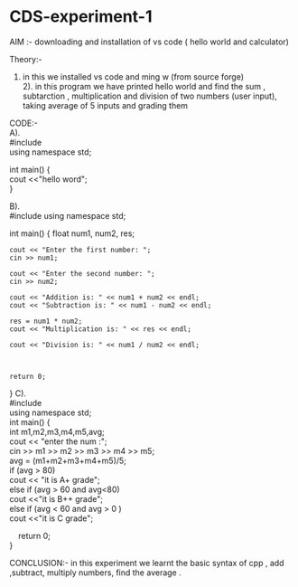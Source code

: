 # CDS-experiment-1


AIM :- downloading and installation of vs code ( hello world and calculator) <br>

Theory:- <br>

1) in this we installed vs code and ming w (from source forge) <br>
2). in this program we have printed hello world and find the sum , subtarction , multiplication and division of two numbers (user input), taking average of 5 inputs and grading them <br>

CODE:-<br>
A).  <br>
 #include <iostream> <br>
using namespace std; <br>

int main() { <br>
    cout <<"hello word"; <br>
} <br>

B). <br>
#include <iostream>
using namespace std;

int main() {
    float num1, num2, res;
    
    cout << "Enter the first number: ";
    cin >> num1;
    
    cout << "Enter the second number: ";
    cin >> num2;
    
    cout << "Addition is: " << num1 + num2 << endl;
    cout << "Subtraction is: " << num1 - num2 << endl;
    
    res = num1 * num2;
    cout << "Multiplication is: " << res << endl;
    
    cout << "Division is: " << num1 / num2 << endl;
    
    

    return 0;
}
C). <br>
#include <iostream> <br>
using namespace std; <br>
int main() { <br>
    int m1,m2,m3,m4,m5,avg; <br>
    cout << "enter the num :"; <br>
    cin >> m1 >> m2 >> m3 >> m4 >> m5; <br>
    avg = (m1+m2+m3+m4+m5)/5; <br>
    if (avg > 80) <br>
    cout << "it is A+ grade"; <br>
    else if (avg > 60 and avg<80) <br>
    cout <<"it is B++ grade"; <br>
    else if (avg < 60 and avg > 0 ) <br>
    cout <<"it is C grade"; <br>
    

    return 0; <br>
}<br>

CONCLUSION:- in this experiment we learnt the basic syntax of cpp , add ,subtract, multiply numbers, find the average .<br>


